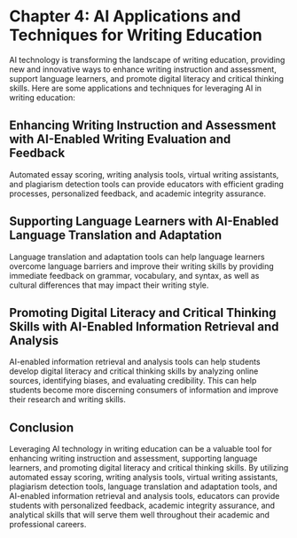 Chapter 4: AI Applications and Techniques for Writing Education
===============================================================

AI technology is transforming the landscape of writing education, providing new and innovative ways to enhance writing instruction and assessment, support language learners, and promote digital literacy and critical thinking skills. Here are some applications and techniques for leveraging AI in writing education:

Enhancing Writing Instruction and Assessment with AI-Enabled Writing Evaluation and Feedback
--------------------------------------------------------------------------------------------

Automated essay scoring, writing analysis tools, virtual writing assistants, and plagiarism detection tools can provide educators with efficient grading processes, personalized feedback, and academic integrity assurance.

Supporting Language Learners with AI-Enabled Language Translation and Adaptation
--------------------------------------------------------------------------------

Language translation and adaptation tools can help language learners overcome language barriers and improve their writing skills by providing immediate feedback on grammar, vocabulary, and syntax, as well as cultural differences that may impact their writing style.

Promoting Digital Literacy and Critical Thinking Skills with AI-Enabled Information Retrieval and Analysis
----------------------------------------------------------------------------------------------------------

AI-enabled information retrieval and analysis tools can help students develop digital literacy and critical thinking skills by analyzing online sources, identifying biases, and evaluating credibility. This can help students become more discerning consumers of information and improve their research and writing skills.

Conclusion
----------

Leveraging AI technology in writing education can be a valuable tool for enhancing writing instruction and assessment, supporting language learners, and promoting digital literacy and critical thinking skills. By utilizing automated essay scoring, writing analysis tools, virtual writing assistants, plagiarism detection tools, language translation and adaptation tools, and AI-enabled information retrieval and analysis tools, educators can provide students with personalized feedback, academic integrity assurance, and analytical skills that will serve them well throughout their academic and professional careers.
